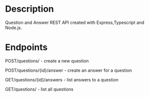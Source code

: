 # Description

Question and Answer REST API created with Express,Typescript and Node.js.

# Endpoints

POST/questions/ - create a new question

POST/questions/{id}/answer - create an answer for a question

GET/questions/{id}/answers - list answers to a question

GET/questions/ - list all questions
